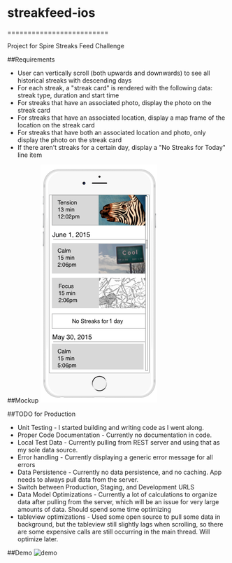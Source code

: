 # streakfeed-ios
=========================

Project for Spire Streaks Feed Challenge

##Requirements
* User can vertically scroll (both upwards and downwards) to see all historical streaks with descending days
* For each streak, a "streak card" is rendered with the following data: streak type, duration and start time
* For streaks that have an associated photo, display the photo on the streak card
* For streaks that have an associated location, display a map frame of the location on the streak card
* For streaks that have both an associated location and photo, only display the photo on the streak card
* If there aren't streaks for a certain day, display a "No Streaks for Today" line item

##Mockup
![mockup](assets/iOS_challenge_v1_mock_up.png)

##TODO for Production
* Unit Testing - I started building and writing code as I went along.
* Proper Code Documentation - Currently no documentation in code.
* Local Test Data - Currently pulling from REST server and using that as my sole data source.
* Error handling - Currently displaying a generic error message for all errors
* Data Persistence - Currently no data persistence, and no caching. App needs to always pull data from the server. 
* Switch between Production, Staging, and Development URLS
* Data Model Optimizations - Currently a lot of calculations to organize data after pulling from the server, which will be an issue for very large amounts of data. Should spend some time optimizing
* tableview optimizations - Used some open source to pull some data in background, but the tableview still slightly lags when scrolling, so there are some expensive calls are still occurring in the main thread. Will optimize later.

##Demo
![demo](assets/demo.gif)

